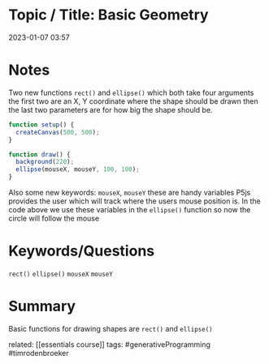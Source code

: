 # Topic / Title: Basic Geometry 

2023-01-07
03:57


# Notes
Two new functions `rect()` and `ellipse()` which both take four arguments
the first two are an X, Y coordinate where the shape should be drawn then the last two parameters are for how big the shape should be.
```javascript
function setup() {
  createCanvas(500, 500);
}

function draw() {
  background(220);
  ellipse(mouseX, mouseY, 100, 100);
}
```
Also some new keywords: `mouseX`, `mouseY` these are handy variables P5js provides the user which will track where the users mouse position is. In the code above we use these variables in the `ellipse()` function so now the circle will follow the mouse
# Keywords/Questions
`rect()`
`ellipse()`
`mouseX`
`mouseY`
# Summary
Basic functions for drawing shapes are `rect()` and `ellipse()`

related: [[essentials course]]
tags: #generativeProgramming #timrodenbroeker 